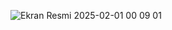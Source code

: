 ![Ekran Resmi 2025-02-01 00 09 01](https://github.com/user-attachments/assets/44200333-78b1-4ed4-ab29-8137212a9ee0)
